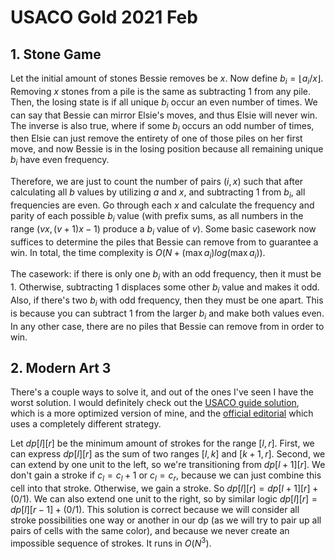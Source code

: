 # USACO Gold 2021 Feb

## 1. Stone Game
Let the initial amount of stones Bessie removes be $x$. Now define $b_i=\lfloor{a_i/x}\rfloor$. Removing $x$ stones from a pile is the same as subtracting $1$ from any pile. Then, the losing state is if all unique $b_i$ occur an even number of times. We can say that Bessie can mirror Elsie's moves, and thus Elsie will never win. The inverse is also true, where if some $b_i$ occurs an odd number of times, then Elsie can just remove the entirety of one of those piles on her first move, and now Bessie is in the losing position because all remaining unique $b_i$ have even frequency. 

Therefore, we are just to count the number of pairs $(i,x)$ such that after calculating all $b$ values by utilizing $a$ and $x$, and subtracting $1$ from $b_i$, all frequencies are even. Go through each $x$ and calculate the frequency and parity of each possible $b_i$ value (with prefix sums, as all numbers in the range $(vx,(v+1)x-1)$ produce a $b_i$ value of $v$). Some basic casework now suffices to determine the piles that Bessie can remove from to guarantee a win. In total, the time complexity is $O(N+(\max{a_i})log(\max{a_i}))$.

The casework: if there is only one $b_i$ with an odd frequency, then it must be $1$. Otherwise, subtracting $1$ displaces some other $b_i$ value and makes it odd. Also, if there's two $b_i$ with odd frequency, then they must be one apart. This is because you can subtract $1$ from the larger $b_i$ and make both values even. In any other case, there are no piles that Bessie can remove from in order to win.

## 2. Modern Art 3
There's a couple ways to solve it, and out of the ones I've seen I have the worst solution. I would definitely check out the [USACO guide solution](https://usaco.guide/problems/usaco-1114-modern-art-3/solution), which is a more optimized version of mine, and the [official editorial](https://usaco.org/current/data/sol_prob2_gold_feb21.html) which uses a completely different strategy.

Let $dp[l][r]$ be the minimum amount of strokes for the range $[l,r]$. First, we can express $dp[l][r]$ as the sum of two ranges $[l,k]$ and $[k+1,r]$. Second, we can extend by one unit to the left, so we're transitioning from $dp[l+1][r]$. We don't gain a stroke if $c_l=c_l+1$ or $c_l=c_r$, because we can just combine this cell into that stroke. Otherwise, we gain a stroke. So $dp[l][r]=dp[l+1][r]+(0/1)$. We can also extend one unit to the right, so by similar logic $dp[l][r]=dp[l][r-1]+(0/1)$. This solution is correct because we will consider all stroke possibilities one way or another in our dp (as we will try to pair up all pairs of cells with the same color), and because we never create an impossible sequence of strokes. It runs in $O(N^3)$.
